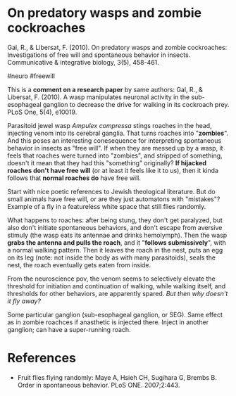 # On predatory wasps and zombie cockroaches

Gal, R., & Libersat, F. (2010). On predatory wasps and zombie cockroaches: Investigations of free will and spontaneous behavior in insects. Communicative & integrative biology, 3(5), 458-461.

#neuro #freewill

This is a **comment on a research paper** by same authors: Gal, R., & Libersat, F. (2010). A wasp manipulates neuronal activity in the sub-esophageal ganglion to decrease the drive for walking in its cockroach prey. PLoS One, 5(4), e10019.


Parasitoid jewel wasp *Ampulex compressa* stings roaches in the head, injecting venom into its cerebral ganglia. That turns roaches into "**zombies**". And this poses an interesting conesequence for interpreting spontaneous behavior in insects as "free will". If when they are messed up by a wasp, it feels that roaches were turned into "zombies", and stripped of something, doesn't it mean that they had this "something" originally? **If hijacked roaches don't have free will** (or at least it feels like it to us), then it kinda follows that **normal roaches do** have free will.

Start with nice poetic references to Jewish theological literature. But do small animals have free will, or are they just automatons with "mistakes"? Example of a fly in a featureless white space that still flies randomly.

What happens to roaches: after being stung, they don't get paralyzed, but also don't initiate spontaneous behaviors, and don't escape from aversive stimuly (the wasp eats its antennae and drinks hemolymph). Then the wasp **grabs the antenna and pulls the roach**, and it "**follows submissively**", with a normal walking pattern. Then it leaves the roach in the nest, puts an egg on its leg (note: not inside the body as with many parasitoids), seals the nest, the roach eventually gets eaten from inside.

From the  neuroscience pov, the venom seems to selectively elevate the threshold for initiation and continuation of walking, while walking itself, and thresholds for other behaviors, are apparently spared. _But then why doesn't it fly away?_

Some particular ganglion (sub-esophageal ganglion, or SEG). Same effect as in zombie roachces if anasthetic is injected there. Inject in another ganglion; can have a super-running roach.

# References
* Fruit flies flying randomly: Maye A, Hsieh CH, Sugihara G, Brembs B. Order in spontaneous behavior. PLoS ONE. 2007;2:443.